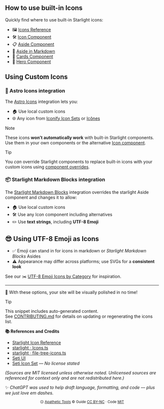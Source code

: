 
## How to use built-in Icons

Quickly find where to use built-in Starlight icons:
- 🖼️ [Icons Reference](https://starlight.astro.build/reference/icons)  
- 🛠️ [Icon Component](https://starlight.astro.build/components/icons/)  
- 📋 [Aside Component](https://starlight.astro.build/components/asides/)  
- 📝 [Aside in Markdown](https://starlight.astro.build/guides/authoring-content/#asides)  
- 🎴 [Cards Component](https://starlight.astro.build/components/cards/)  
- 🌟 [Hero Component](https://starlight.astro.build/reference/frontmatter/#hero)  

## Using Custom Icons

### 🚀  Astro Icons integration

The [Astro Icons](https://www.astroicon.dev/) integration lets you:

- 🏠 Use local custom icons  
- 🌐 Any icon from [Iconify Icon Sets](https://icon-sets.iconify.design/) or [Icônes](https://icones.js.org/)  

> [!NOTE]  
> These icons **won’t automatically work** with built-in Starlight components. Use them in your own components or the alternative [Icon component](https://www.astroicon.dev/guides/components).  

> [!TIP]
> You *can* override Starlight components to replace built-in icons with your custom icons using [component overrides](https://starlight.astro.build/guides/overriding-components/).

### 📦 Starlight Markdown Blocks integration

The [Starlight Markdown Blocks](https://delucis.github.io/starlight-markdown-blocks/) integration overrides the starlight Aside component and changes it to allow:

- 🏠 Use local custom icons  
- 🛠️ Use any Icon component including alternatives
- ✏️ Use **text strings**, including **UTF-8 Emoji** 

## 😎 Using UTF-8 Emoji as Icons

- ✅ Emoji can stand in for icons in markdown or *Starlight Markdown Blocks* Asides
- ⚠️ Appearance may differ across platforms; use SVGs for a **consistent look**  

See our ✂️ [UTF-8 Emoji Icons by Category](../../../docs/text/utf8-emoji-icons-by-category/README.md) for inspiration.

---

🎉 With these options, your site will be visually polished in no time!

> [!TIP]
> This snippet includes auto-generated content.  
> See [CONTRIBUTING.md](./CONTRIBUTING.md) for details on updating or regenerating the icons list.

**📚 References and Credits**

- [Starlight Icon Reference](https://starlight.astro.build/reference/icons/)
- [starlight · Icons.ts](https://github.com/withastro/starlight/blob/main/packages/starlight/components/Icons.ts)
- [starlight · file-tree-icons.ts](https://github.com/withastro/starlight/blob/main/packages/starlight/user-components/file-tree-icons.ts)
- [Seti UI](https://github.com/jesseweed/seti-ui/)
- [Seti Icon Set](https://github.com/elviswolcott/seti-icons) — *No license stated*

*(Sources are MIT licensed unless otherwise noted.
Unlicensed sources are referenced for context only and are not redistributed here.)*

✨ *ChatGPT was used to help draft language, formatting, and code — plus we just love em dashes.*

<p align="center">
  <sub>😐 <a href="https://github.com/apathetic-tools">Apathetic Tools</a> © 
  Guide <a href="../../../LICENSE-CONTENT">CC&nbsp;BY-NC</a> · 
  Code <a href="../../../LICENSE">MIT</a></sub>
</p>
